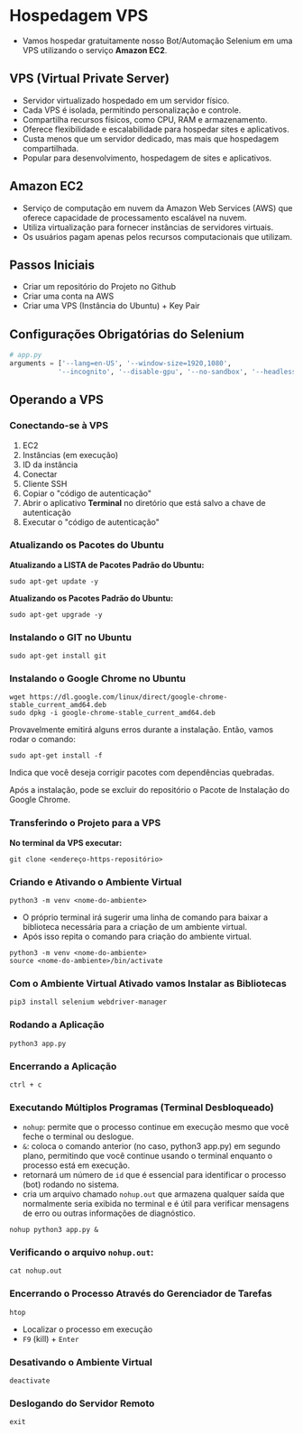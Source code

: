 # Hospedagem VPS


- Vamos hospedar gratuitamente nosso Bot/Automação Selenium em uma VPS utilizando o serviço **Amazon EC2**.


## VPS (Virtual Private Server) 


- Servidor virtualizado hospedado em um servidor físico.
- Cada VPS é isolada, permitindo personalização e controle.
- Compartilha recursos físicos, como CPU, RAM e armazenamento.
- Oferece flexibilidade e escalabilidade para hospedar sites e aplicativos.
- Custa menos que um servidor dedicado, mas mais que hospedagem compartilhada.
- Popular para desenvolvimento, hospedagem de sites e aplicativos.

## Amazon EC2


- Serviço de computação em nuvem da Amazon Web Services (AWS) que oferece capacidade de processamento escalável na nuvem.
- Utiliza virtualização para fornecer instâncias de servidores virtuais.
- Os usuários pagam apenas pelos recursos computacionais que utilizam.


## Passos Iniciais


- Criar um repositório do Projeto no Github
- Criar uma conta na AWS
- Criar uma VPS (Instância do Ubuntu) + Key Pair


## Configurações Obrigatórias do Selenium


```python
# app.py
arguments = ['--lang=en-US', '--window-size=1920,1080',
            '--incognito', '--disable-gpu', '--no-sandbox', '--headless', '--disable-dev-shm-usage']
```


## Operando a VPS


### Conectando-se à VPS


1. EC2
1. Instâncias (em execução)
1. ID da instância
1. Conectar
1. Cliente SSH
1. Copiar o "código de autenticação"
1. Abrir o aplicativo **Terminal** no diretório que está salvo a chave de autenticação 
1. Executar o "código de autenticação"


### Atualizando os Pacotes do Ubuntu


**Atualizando a LISTA de Pacotes Padrão do Ubuntu:**
```
sudo apt-get update -y
```

**Atualizando os Pacotes Padrão do Ubuntu:**
```
sudo apt-get upgrade -y
```


### Instalando o GIT no Ubuntu


```
sudo apt-get install git
```


### Instalando o Google Chrome no Ubuntu


```
wget https://dl.google.com/linux/direct/google-chrome-stable_current_amd64.deb
sudo dpkg -i google-chrome-stable_current_amd64.deb
```


Provavelmente emitirá alguns erros durante a instalação. Então, vamos rodar o comando:
```
sudo apt-get install -f
```
Indica que você deseja corrigir pacotes com dependências quebradas.

Após a instalação, pode se excluir do repositório o Pacote de Instalação do Google Chrome.


### Transferindo o Projeto para a VPS


**No terminal da VPS executar:**
```
git clone <endereço-https-repositório>
``` 


### Criando e Ativando o Ambiente Virtual


```
python3 -m venv <nome-do-ambiente>
```

- O próprio terminal irá sugerir uma linha de comando para baixar a biblioteca necessária para a criação de um ambiente virtual.
- Após isso repita o comando para criação do ambiente virtual.


```
python3 -m venv <nome-do-ambiente>
source <nome-do-ambiente>/bin/activate
```


### Com o Ambiente Virtual Ativado vamos Instalar as Bibliotecas
```
pip3 install selenium webdriver-manager
```


### Rodando a Aplicação
```
python3 app.py
```


### Encerrando a Aplicação
```
ctrl + c
```


### Executando Múltiplos Programas (Terminal Desbloqueado)


- ``nohup``: permite que o processo continue em execução mesmo que você feche o terminal ou deslogue.
- ``&``: coloca o comando anterior (no caso, python3 app.py) em segundo plano, permitindo que você continue usando o terminal enquanto o processo está em execução.
- retornará um número de ``id`` que é essencial para identificar o processo (bot) rodando no sistema. 
- cria um arquivo chamado ``nohup.out`` que armazena qualquer saída que normalmente seria exibida no terminal e é útil para verificar mensagens de erro ou outras informações de diagnóstico.

```
nohup python3 app.py &
```

### Verificando o arquivo ``nohup.out``:
```
cat nohup.out
```


### Encerrando o Processo Através do Gerenciador de Tarefas


```
htop
```

- Localizar o processo em execução
- ``F9`` (kill) + ``Enter``



### Desativando o Ambiente Virtual


```
deactivate
```


### Deslogando do Servidor Remoto


```
exit
```